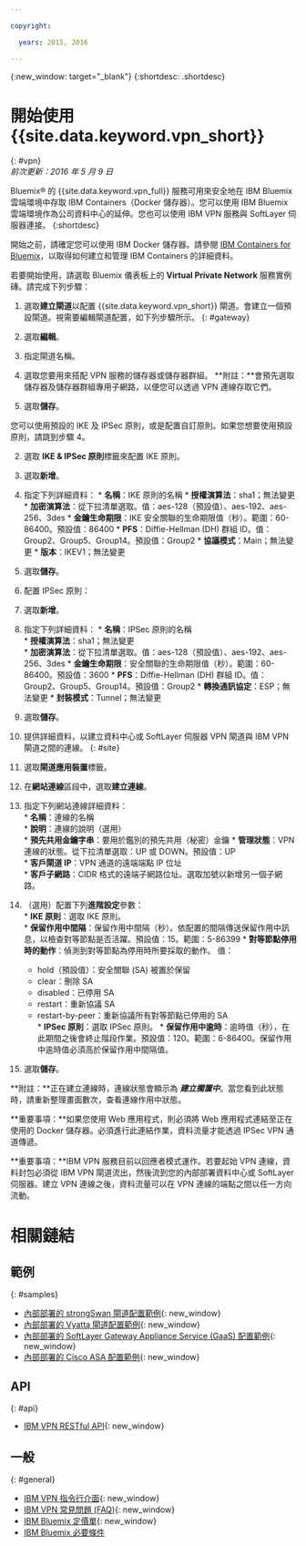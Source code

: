 ```yaml
---

copyright:

  years: 2015, 2016

---
```


{:new_window: target="_blank"}
{:shortdesc: .shortdesc}

# 開始使用 {{site.data.keyword.vpn_short}}
{: #vpn}  
*前次更新：2016 年 5 月 9 日*

Bluemix&reg; 的 {{site.data.keyword.vpn_full}} 服務可用來安全地在 IBM Bluemix 雲端環境中存取 IBM Containers（Docker 儲存器）。您可以使用 IBM Bluemix 雲端環境作為公司資料中心的延伸。您也可以使用 IBM VPN 服務與 SoftLayer 伺服器連接。
{:shortdesc}

開始之前，請確定您可以使用 IBM Docker 儲存器。請參閱 [IBM Containers for Bluemix](https://www.ng.bluemix.net/docs/containers/container_index.html)，以取得如何建立和管理 IBM Containers 的詳細資料。  

若要開始使用，請選取 Bluemix 儀表板上的 **Virtual Private Network** 服務實例磚。請完成下列步驟：

1. 選取**建立閘道**以配置 {{site.data.keyword.vpn_short}} 閘道。會建立一個預設閘道。視需要編輯閘道配置，如下列步驟所示。
{: #gateway}  

  1. 選取**編輯**。  
  2. 指定閘道名稱。  
  3. 選取您要用來搭配 VPN 服務的儲存器或儲存器群組。
	**附註：**會預先選取儲存器及儲存器群組專用子網路，以便您可以透過 VPN 連線存取它們。
  4. 選取**儲存**。  

 您可以使用預設的 IKE 及 IPSec 原則，或是配置自訂原則。如果您想要使用預設原則，請跳到步驟 4。

2. 選取 **IKE & IPSec 原則**標籤來配置 IKE 原則。
  1. 選取**新增**。  
  2. 指定下列詳細資料：
	* **名稱**：IKE 原則的名稱
	* **授權演算法**：sha1；無法變更  
	* **加密演算法**：從下拉清單選取。值：aes-128（預設值）、aes-192、aes-256、3des
	* **金鑰生命期限**：IKE 安全關聯的生命期限值（秒）。範圍：60-86400。預設值：86400
	* **PFS**：Diffie-Hellman (DH) 群組 ID。值：Group2、Group5、Group14。預設值：Group2
	* **協議模式**：Main；無法變更
	* **版本**：IKEV1；無法變更
  3. 選取**儲存**。

3. 配置 IPSec 原則：
  1. 選取**新增**。  
  2. 指定下列詳細資料：
  	* **名稱**：IPSec 原則的名稱  
  	* **授權演算法**：sha1；無法變更  
  	* **加密演算法**：從下拉清單選取。值：aes-128（預設值）、aes-192、aes-256、3des
  	* **金鑰生命期限**：安全關聯的生命期限值（秒）。範圍：60-86400。預設值：3600
  	* **PFS**：Diffie-Hellman (DH) 群組 ID。值：Group2、Group5、Group14。預設值：Group2
  	* **轉換通訊協定**：ESP；無法變更
  	* **封裝模式**：Tunnel；無法變更
  3. 選取**儲存**。  

4. 提供詳細資料，以建立資料中心或 SoftLayer 伺服器 VPN 閘道與 IBM VPN 閘道之間的連線。
{: #site}  

  1. 選取**閘道應用裝置**標籤。
  2. 在**網站連線**區段中，選取**建立連線**。
  3. 指定下列網站連線詳細資料：  
  	* **名稱**：連線的名稱  
  	* **說明**：連線的說明（選用）  
  	* **預先共用金鑰字串**：要用於鑑別的預先共用（秘密）金鑰
  	* **管理狀態**：VPN 連線的狀態。從下拉清單選取：UP 或 DOWN。預設值：UP  
  	* **客戶閘道 IP**：VPN 通道的遠端端點 IP 位址  
  	* **客戶子網路**：CIDR 格式的遠端子網路位址。選取加號以新增另一個子網路。
  4. （選用）配置下列**進階設定**參數：  
  	* **IKE 原則**：選取 IKE 原則。  
  	* **保留作用中間隔**：保留作用中間隔（秒）。依配置的間隔傳送保留作用中訊息，以檢查對等節點是否活躍。預設值：15。範圍：5-86399
  	* **對等節點停用時的動作**：偵測到對等節點為停用時所要採取的動作。
    	值： 
  		* hold（預設值）：安全關聯 (SA) 被置於保留 
  		* clear：刪除 SA
  		* disabled：已停用 SA
  		* restart：重新協議 SA
  		* restart-by-peer：重新協議所有對等節點已停用的 SA  
  	* **IPSec 原則**：選取 IPSec 原則。
  	* **保留作用中逾時**：逾時值（秒），在此期間之後會終止階段作業。預設值：120。範圍：6-86400。保留作用中逾時值必須高於保留作用中間隔值。
  5. 選取**儲存**。

  **附註：**正在建立連線時，連線狀態會顯示為 ***建立擱置中***。當您看到此狀態時，請重新整理畫面數次，查看連線作用中狀態。

**重要事項：**如果您使用 Web 應用程式，則必須將 Web 應用程式連結至正在使用的 Docker 儲存器。必須進行此連結作業，資料流量才能透過 IPSec VPN 通道傳遞。

**重要事項：**IBM VPN 服務目前以回應者模式運作。若要起始 VPN 連線，資料封包必須從 IBM VPN 閘道流出，然後流到您的內部部署資料中心或 SoftLayer 伺服器。建立 VPN 連線之後，資料流量可以在 VPN 連線的端點之間以任一方向流動。

 
# 相關鏈結
## 範例 
{: #samples}  
* [內部部署的 strongSwan 閘道配置範例](vpn_onpremises.html#strongswan){: new_window}
* [內部部署的 Vyatta 閘道配置範例](vpn_onpremises.html#vyatta){: new_window}
* [內部部署的 SoftLayer Gateway Appliance Service (GaaS) 配置範例](vpn_onpremises.html#gaas){: new_window}
* [內部部署的 Cisco ASA 配置範例](vpn_onpremises.html#cisco){: new_window}

## API  
{: #api}  
* [IBM VPN RESTful API](https://new-console.ng.bluemix.net/apidocs/101){: new_window}

## 一般  
{: #general}  
* [IBM VPN 指令行介面](../../cli/plugins/vpn/index.html){: new_window}
* [IBM VPN 常見問題 (FAQ)](vpn_faq.html#vpn_faq){: new_window}
* [IBM Bluemix 定價單](https://console.{DomainName}/pricing/){: new_window}
* [IBM Bluemix 必要條件](https://developer.ibm.com/bluemix/support/#prereqs)
